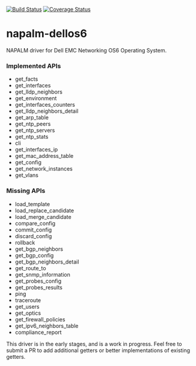 
[![Build Status](https://travis-ci.org/ggiesen/napalm-dellos6.svg?branch=master)](https://travis-ci.org/ggiesen/napalm-dellos6)
[![Coverage Status](https://coveralls.io/repos/github/ggiesen/napalm-dellos6/badge.svg?branch=master)](https://coveralls.io/github/ggiesen/napalm-dellos6?branch=master)
# napalm-dellos6

NAPALM driver for Dell EMC Networking OS6 Operating System.

### Implemented APIs

* get_facts
* get_interfaces
* get_lldp_neighbors
* get_environment
* get_interfaces_counters
* get_lldp_neighbors_detail
* get_arp_table
* get_ntp_peers
* get_ntp_servers
* get_ntp_stats
* cli
* get_interfaces_ip
* get_mac_address_table
* get_config
* get_network_instances
* get_vlans

### Missing APIs

* load_template
* load_replace_candidate
* load_merge_candidate
* compare_config
* commit_config
* discard_config
* rollback
* get_bgp_neighbors
* get_bgp_config
* get_bgp_neighbors_detail
* get_route_to
* get_snmp_information
* get_probes_config
* get_probes_results
* ping
* traceroute
* get_users
* get_optics
* get_firewall_policies
* get_ipv6_neighbors_table
* compliance_report

This driver is in the early stages, and is a work in progress. Feel free to submit a PR to add additional getters or better implementations of existing getters.

